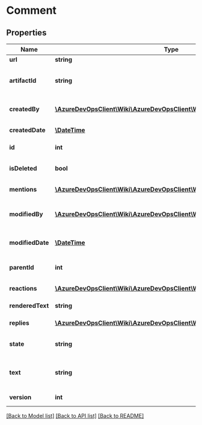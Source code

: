 # Comment

## Properties
Name | Type | Description | Notes
------------ | ------------- | ------------- | -------------
**url** | **string** |  | [optional] 
**artifactId** | **string** | The id of the artifact this comment belongs to | [optional] 
**createdBy** | [**\AzureDevOpsClient\Wiki\AzureDevOpsClient\Wiki\Model\IdentityRef**](IdentityRef.md) | IdentityRef of the creator of the comment. | [optional] 
**createdDate** | [**\DateTime**](\DateTime.md) | The creation date of the comment. | [optional] 
**id** | **int** | The id assigned to the comment. | [optional] 
**isDeleted** | **bool** | Indicates if the comment has been deleted. | [optional] 
**mentions** | [**\AzureDevOpsClient\Wiki\AzureDevOpsClient\Wiki\Model\CommentMention[]**](CommentMention.md) | The mentions of the comment. | [optional] 
**modifiedBy** | [**\AzureDevOpsClient\Wiki\AzureDevOpsClient\Wiki\Model\IdentityRef**](IdentityRef.md) | IdentityRef of the user who last modified the comment. | [optional] 
**modifiedDate** | [**\DateTime**](\DateTime.md) | The last modification date of the comment. | [optional] 
**parentId** | **int** | The comment id of the parent comment, if any | [optional] 
**reactions** | [**\AzureDevOpsClient\Wiki\AzureDevOpsClient\Wiki\Model\CommentReaction[]**](CommentReaction.md) | The reactions on the comment. | [optional] 
**renderedText** | **string** | The rendered text of the comment | [optional] 
**replies** | [**\AzureDevOpsClient\Wiki\AzureDevOpsClient\Wiki\Model\CommentList**](CommentList.md) | Replies for this comment | [optional] 
**state** | **string** | Indicates the current state of the comment | [optional] 
**text** | **string** | The plaintext/markdown version of the comment | [optional] 
**version** | **int** | The current version of the comment | [optional] 

[[Back to Model list]](../README.md#documentation-for-models) [[Back to API list]](../README.md#documentation-for-api-endpoints) [[Back to README]](../README.md)


